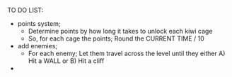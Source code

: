 TO DO LIST:
- points system;
    - Determine points by how long it takes to unlock each kiwi cage
    - So, for each cage the points;
        Round the CURRENT TIME / 10
- add enemies;
    - For each enemy;
        Let them travel across the level until they either A) Hit a WALL or B) Hit a cliff
- 